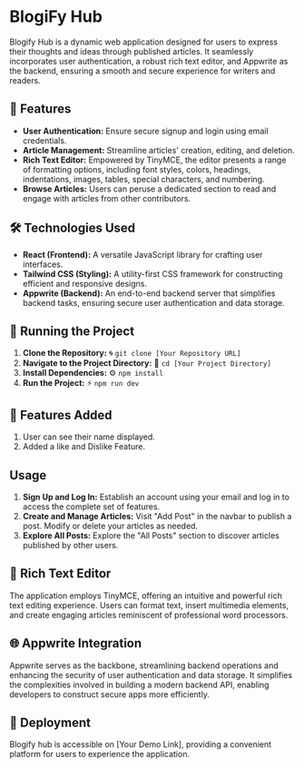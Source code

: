 # BlogiFy Hub

Blogify Hub is a dynamic web application designed for users to express their thoughts and ideas through published articles. It seamlessly incorporates user authentication, a robust rich text editor, and Appwrite as the backend, ensuring a smooth and secure experience for writers and readers.

## 🚀 Features
- **User Authentication:** Ensure secure signup and login using email credentials.
- **Article Management:** Streamline articles' creation, editing, and deletion.
- **Rich Text Editor:** Empowered by TinyMCE, the editor presents a range of formatting options, including font styles, colors, headings, indentations, images, tables, special characters, and numbering.
- **Browse Articles:** Users can peruse a dedicated section to read and engage with articles from other contributors.

## 🛠️ Technologies Used
- **React (Frontend):** A versatile JavaScript library for crafting user interfaces.
- **Tailwind CSS (Styling):** A utility-first CSS framework for constructing efficient and responsive designs.
- **Appwrite (Backend):** An end-to-end backend server that simplifies backend tasks, ensuring secure user authentication and data storage.

## 🚦 Running the Project
1. **Clone the Repository:** 🌀 `git clone [Your Repository URL]`
2. **Navigate to the Project Directory:** 📂 `cd [Your Project Directory]`
3. **Install Dependencies:** ⚙️ `npm install`
4. **Run the Project:** ⚡️ `npm run dev`

## 🌟 Features Added
1. User can see their name displayed.
2. Added a like and Dislike Feature.

##  Usage
1. **Sign Up and Log In:** Establish an account using your email and log in to access the complete set of features.
2. **Create and Manage Articles:** Visit "Add Post" in the navbar to publish a post. Modify or delete your articles as needed.
3. **Explore All Posts:** Explore the "All Posts" section to discover articles published by other users.

## 📝 Rich Text Editor
The application employs TinyMCE, offering an intuitive and powerful rich text editing experience. Users can format text, insert multimedia elements, and create engaging articles reminiscent of professional word processors.

## 🌐 Appwrite Integration
Appwrite serves as the backbone, streamlining backend operations and enhancing the security of user authentication and data storage. It simplifies the complexities involved in building a modern backend API, enabling developers to construct secure apps more efficiently.

## 🚀 Deployment
Blogify hub is accessible on [Your Demo Link], providing a convenient platform for users to experience the application.
